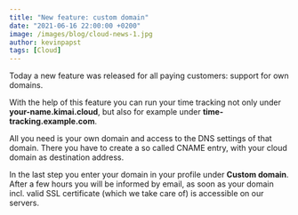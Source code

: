 ```yaml
---
title: "New feature: custom domain"
date: "2021-06-16 22:00:00 +0200"
image: /images/blog/cloud-news-1.jpg
author: kevinpapst
tags: [Cloud]
---
```


Today a new feature was released for all paying customers: support for own domains.

With the help of this feature you can run your time tracking not only under **your-name.kimai.cloud**, 
but also for example under **time-tracking.example.com**. 

All you need is your own domain and access to the DNS settings of that domain. 
There you have to create a so called CNAME entry, with your cloud domain as destination address. 

In the last step you enter your domain in your profile under **Custom domain**. 
After a few hours you will be informed by email, as soon as your domain incl. valid SSL certificate (which we take care of) is accessible on our servers.
